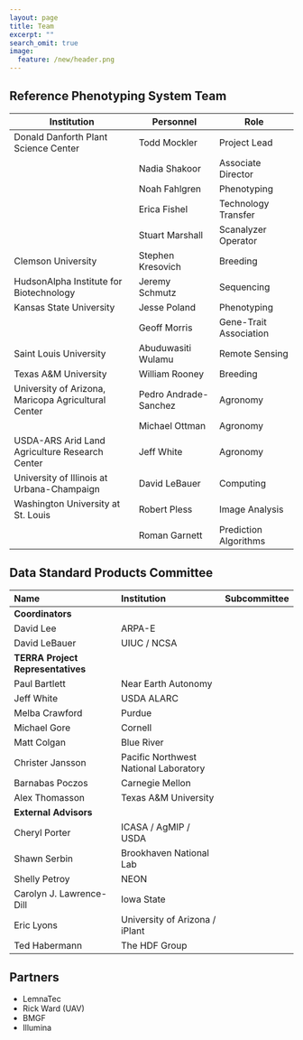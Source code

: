 ```yaml
---
layout: page
title: Team
excerpt: ""
search_omit: true
image:
  feature: /new/header.png
---
```


## Reference Phenotyping System Team

| Institution                                         | Personnel             | Role                   |
|-----------------------------------------------------|-----------------------|------------------------|
| Donald Danforth Plant Science Center                | Todd Mockler          | Project Lead           |
|                                                     | Nadia Shakoor         | Associate Director     |
|                                                     | Noah Fahlgren         | Phenotyping            |
|                                                     | Erica Fishel          | Technology Transfer    |
|                                                     | Stuart Marshall       | Scanalyzer Operator    |
| Clemson University                                  | Stephen Kresovich     | Breeding               |
| HudsonAlpha Institute for Biotechnology             | Jeremy Schmutz        | Sequencing             |
| Kansas State University                             | Jesse Poland          | Phenotyping            |
|                                                     | Geoff Morris          | Gene-Trait Association |
| Saint Louis University                              | Abuduwasiti Wulamu    | Remote Sensing         | 
| Texas A&M University                                | William Rooney        | Breeding               |
| University of Arizona, Maricopa Agricultural Center | Pedro Andrade-Sanchez | Agronomy               |
|                                                     | Michael Ottman        | Agronomy               |
| USDA-ARS Arid Land Agriculture Research Center      | Jeff White            | Agronomy               |
| University of Illinois at Urbana-Champaign          | David LeBauer         | Computing              |
| Washington University at St. Louis                  | Robert Pless          | Image Analysis         |
|                                                     | Roman Garnett         | Prediction Algorithms  |

## Data Standard Products Committee

| Name | Institution | Subcommittee|
|:--|:--|:--|
|**Coordinators** | | | 
| David Lee | ARPA-E | 
| David LeBauer | UIUC / NCSA | 
|**TERRA Project Representatives** | | 
| Paul Bartlett | Near Earth Autonomy | 
| Jeff White | USDA ALARC |
| Melba Crawford | Purdue |
| Michael Gore | Cornell | 
| Matt Colgan | Blue River | 
| Christer Jansson | Pacific Northwest National Laboratory | 
| Barnabas Poczos | Carnegie Mellon | 
| Alex Thomasson | Texas A&M University |
|**External Advisors** | | | 
| Cheryl Porter| ICASA / AgMIP / USDA | 
| Shawn Serbin | Brookhaven National Lab | 
| Shelly Petroy | NEON |
| Carolyn J. Lawrence-Dill | Iowa State | 
| Eric Lyons | University of Arizona / iPlant | 
| Ted Habermann | The HDF Group |

## Partners

* LemnaTec
* Rick Ward (UAV)
* BMGF
* Illumina

